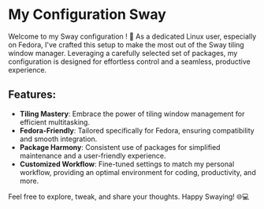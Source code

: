 # My Configuration Sway

Welcome to my Sway configuration ! 🐧 As a dedicated Linux user, especially on Fedora, I've crafted this setup to make the most out of the Sway tiling window manager. Leveraging a carefully selected set of packages, my configuration is designed for effortless control and a seamless, productive experience.

## Features:
- **Tiling Mastery**: Embrace the power of tiling window management for efficient multitasking.
- **Fedora-Friendly**: Tailored specifically for Fedora, ensuring compatibility and smooth integration.
- **Package Harmony**: Consistent use of packages for simplified maintenance and a user-friendly experience.
- **Customized Workflow**: Fine-tuned settings to match my personal workflow, providing an optimal environment for coding, productivity, and more.

Feel free to explore, tweak, and share your thoughts. Happy Swaying! 🌐💻

